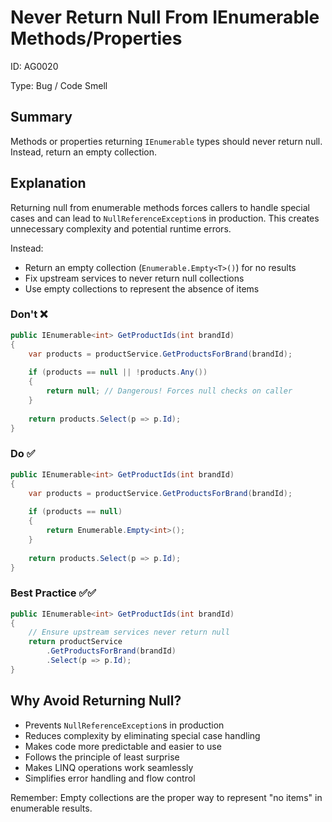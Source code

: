 ﻿# Never Return Null From IEnumerable Methods/Properties

ID: AG0020

Type: Bug / Code Smell

## Summary

Methods or properties returning `IEnumerable` types should never return null. Instead, return an empty collection.

## Explanation

Returning null from enumerable methods forces callers to handle special cases and can lead to `NullReferenceException`s in production. This creates unnecessary complexity and potential runtime errors.

Instead:

- Return an empty collection (`Enumerable.Empty<T>()`) for no results
- Fix upstream services to never return null collections
- Use empty collections to represent the absence of items

### Don't ❌

```csharp
public IEnumerable<int> GetProductIds(int brandId)
{
    var products = productService.GetProductsForBrand(brandId);
    
    if (products == null || !products.Any())
    {
        return null; // Dangerous! Forces null checks on caller
    }
    
    return products.Select(p => p.Id);
}
```

### Do ✅

```csharp
public IEnumerable<int> GetProductIds(int brandId)
{
    var products = productService.GetProductsForBrand(brandId);
    
    if (products == null)
    {
        return Enumerable.Empty<int>();
    }
    
    return products.Select(p => p.Id);
}
```

### Best Practice ✅✅

```csharp
public IEnumerable<int> GetProductIds(int brandId)
{
    // Ensure upstream services never return null
    return productService
        .GetProductsForBrand(brandId)
        .Select(p => p.Id);
}
```

## Why Avoid Returning Null?

- Prevents `NullReferenceException`s in production
- Reduces complexity by eliminating special case handling
- Makes code more predictable and easier to use
- Follows the principle of least surprise
- Makes LINQ operations work seamlessly
- Simplifies error handling and flow control

Remember: Empty collections are the proper way to represent "no items" in enumerable results.
